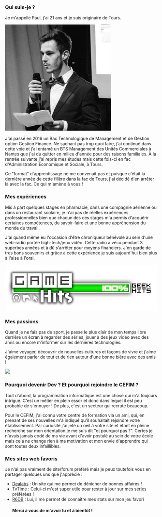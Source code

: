 <h3>Qui suis-je ?</h3>

<p>Je m'appelle Paul, j'ai 21 ans et je suis originaire de Tours.</p> 
<img src="moi.jpg" width="351" height="350">
<p>J'ai passé en 2016 un Bac Technologique de Management et de Gestion option Gestion Finance. Ne sachant pas trop quoi faire, j'ai continué dans cette voie et j'ai entamé un BTS Management des Unités Commerciales à Nantes que j'ai du quitter en milieu d'année pour des raisons familiales. À la rentrée suivante j'ai repris mes études mais cette fois-ci en fac d'Administration Économique et Sociale, à Tours.</p> 
<p>Ce "format" d'apprentissage ne me convenait pas et puisque c'était la dernière année de cette filière dans la fac de Tours, j'ai décidé d'en arrêter là avec la fac. Ce qui m'amène à vous !</p>

<h3>Mes expériences</h3>
<p> Mis à part quelques stages en pharmacie, dans une compagnie aérienne ou dans un restaurant scolaire, je n'ai pas de réelles expériences professionnelles bien que chacun des ces stages m'a permis d'acquérir certaines compétences, du savoir-faire et une bonne appréhension du monde du travail.
<p>J'ai quand même eu l'occasion d'être chroniqueur bénévole au sein d'une web-radio portée high-tech/jeux vidéo. Cette radio a vécu pendant 3 superbes années et à dû s'arrêter pour moyens financiers. J'en garde de très bons souvenirs et grâce à cette expérience je suis aujourd'hui bien plus à l'aise à l'oral.</p>
<img src="game hits.png" width="512" heigh="512">


<h3>Mes passions</h3>

<p>Quand je ne fais pas de sport, je passe le plus clair de mon temps libre derrière un écran à regarder des séries, jouer à des jeux vidéo avec des amis ou encore m'informer sur les dernières technologies.</p>
<p>J'aime voyager, découvrir de nouvelles cultures et façons de vivre et j'aime également parler de tout et de rien autour d'une bonne bière avec des amis !</p>
<img src="amis-biere.png" width="400" heigh="400">

<h3>Pourquoi devenir Dev ? Et pourquoi rejoindre le CEFIM ?</h3> 

<p>Tout d'abord, la programmation informatique est une chose qui m'a toujours intrigué. C'est un métier en plein essor et donc dans lequel il est peu probable de s'ennuyer ! De plus, c'est un secteur qui recrute beaucoup.</p> 
<p>Pour le CEFIM, j'ai connu votre centre de formation via un ami, qui, en prenant de ses nouvelles m'a indiqué qu'il souhaitait rejoindre votre établissement. Par curiosité j'ai jeté un oeil à votre site et étant en pleine recherche sur mon orientation je me suis dit "et pourquoi pas ?". Certes je n'avais jamais codé de ma vie avant d'avoir postulé au sein de votre école mais cela ne change rien à ma motivation et mon envie d'apprendre qui sont toutes deux infaillibles.</p> 

<h3>Mes sites web favoris</h3>

<p>Je n'ai pas vraiment de site/forum préféré mais je peux toutefois vous en partager quelques uns que j'apprécie :</p>

<ul>
    <li> <a href="https://www.dealabs.com/"> Dealabs</a> : Un site qui me permet de dénicher de bonnes affaires !
    <li> <a href="https://www.tvtime.com/fr"> TvTime </a> : Celui-ci m'est super utile pour rester à jour sur mes séries préférées !
    <li> <a href="https://r6db.com/"> R6DB</a> : Lui, il me permet de connaître mes stats sur mon jeu favori

<h4>Merci à vous de m'avoir lu et à bientôt !</h4>
